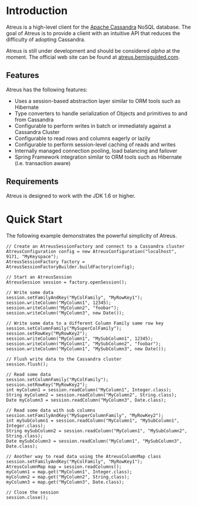 # Introduction

Atreus is a high-level client for the [Apache Cassandra](http://cassandra.apache.org/ "Apache Cassandra") NoSQL database. The goal of Atreus is to provide a client with an intuitive API that reduces the difficulty of adopting Cassandra. 

Atreus is still under development and should be considered _alpha_ at the moment. The official web site can be found at [atreus.bemisguided.com](http://atreus.bemisguided.com/).

## Features

Atreus has the following features:

* Uses a session-based abstraction layer similar to ORM tools such as Hibernate
* Type converters to handle serialization of Objects and primitives to and from Cassandra
* Configurable to perform writes in batch or immediately against a Cassandra Cluster
* Configurable to read rows and columns eagerly or lazily
* Configurable to perform session-level caching of reads and writes
* Internally managed connection pooling, load balancing and failover
* Spring Framework integration similar to ORM tools such as Hibernate (i.e. transaction aware)

## Requirements

Atreus is designed to work with the JDK 1.6 or higher.

# Quick Start

The following example demonstrates the powerful simplicity of Atreus.

	// Create an AtreusSessionFactory and connect to a Cassandra cluster
	AtreusConfiguration config = new AtreusConfiguration("localhost", 9171, "MyKeyspace");
	AtreusSessionFactory factory = AtreusSessionFactoryBuilder.buildFactory(config);
	
	// Start an AtreusSession
	AtreusSession session = factory.openSession();
	
	// Write some data
	session.setFamilyAndKey("MyColFamily", "MyRowKey1");
	session.writeColumn("MyColumn1", 12345);
	session.writeColumn("MyColumn2", "foobar");
	session.writeColumn("MyColumn3", new Date());
	
	// Write some data to a different Column Family same row key
	session.setColumnFamily("MySuperColFamily");
	session.setRowKey("MyRowKey2");
	session.writeColumn("MyColumn1", "MySubColumn1", 12345);
	session.writeColumn("MyColumn1", "MySubColumn2", "foobar");
	session.writeColumn("MyColumn1", "MySubColumn3", new Date());
	
	// Flush write data to the Cassandra cluster
	session.flush();
	
	// Read some data
	session.setColumnFamily("MyColFamily");
	session.setRowKey("MyRowKey2");
	int myColumn1 = session.readColumn("MyColumn1", Integer.class);
	String myColumn2 = session.readColumn("MyColumn2", String.class);
	Date myColumn3 = session.readColumn("MyColumn3", Date.class);
	
	// Read some data with sub columns
	session.setFamilyAndKey("MySuperColumnFamily", "MyRowKey2");
	int mySubColumn1 = session.readColumn("MyColumn1", "MySubColumn1", Integer.class);
	String mySubColumn2 = session.readColumn("MyColumn1", "MySubColumn2", String.class);
	Date mySubColumn3 = session.readColumn("MyColumn1", "MySubColumn3", Date.class);
	
	// Another way to read data using the AtreusColumnMap class
	session.setFamilyAndKey("MyColFamily", "MyRowKey1");
	AtreusColumnMap map = session.readColumns();
	myColumn1 = map.get("MyColumn1", Integer.class);
	myColumn2 = map.get("MyColumn2", String.class);
	myColumn3 = map.get("MyColumn3", Date.class);
	
	// Close the session
	session.close();
	